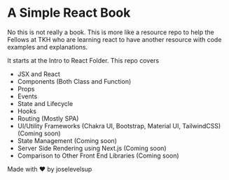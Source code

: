 # A Simple React Book

No this is not really a book. This is more like a resource repo to help the Fellows at TKH who are learning react to have another resource with code examples and explanations.

It starts at the Intro to React Folder. This repo covers

- JSX and React
- Components (Both Class and Function)
- Props
- Events
- State and Lifecycle
- Hooks
- Routing (Mostly SPA)
- UI/Utility Frameworks (Chakra UI, Bootstrap, Material UI, TailwindCSS) (Coming soon)
- State Management (Coming soon)
- Server Side Rendering using Next.js (Coming soon)
- Comparison to Other Front End Libraries (Coming soon)

Made with ❤️ by joselevelsup
